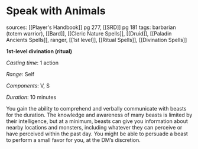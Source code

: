 # Speak with Animals
sources: [[Player's Handbook]] pg 277, [[SRD]] pg 181
tags: barbarian (totem warrior), [[Bard]], [[Cleric Nature Spells]], [[Druid]], [[Paladin Ancients Spells]], ranger, [[1st level]], [[Ritual Spells]], [[Divination Spells]]

**1st-level divination (ritual)**

*Casting time*: 1 action

*Range*: Self

*Components*: V, S

*Duration*: 10 minutes

You gain the ability to comprehend and verbally communicate with beasts for the duration. The knowledge and awareness of many beasts is limited by their intelligence, but at a minimum, beasts can give you information about nearby locations and monsters, including whatever they can perceive or have perceived within the past day. You might be able to persuade a beast to perform a small favor for you, at the DM’s discretion.
